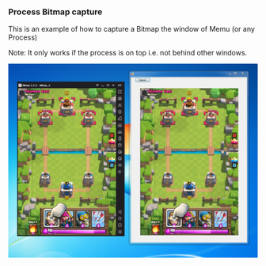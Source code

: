 ﻿### Process Bitmap capture

This is an example of how to capture a Bitmap the window of Memu (or any Process)

Note: It only works if the process is on top i.e. not behind other windows.


![Screenshot](/Screen.png "Screenshot")

